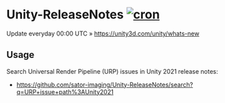 # Unity-ReleaseNotes [![cron](https://github.com/sator-imaging/Unity-ReleaseNotes/actions/workflows/cron.yml/badge.svg)](https://github.com/sator-imaging/Unity-ReleaseNotes/actions/workflows/cron.yml)

Update everyday 00:00 UTC &raquo; https://unity3d.com/unity/whats-new



## Usage

Search Universal Render Pipeline (URP) issues in Unity 2021 release notes:
- https://github.com/sator-imaging/Unity-ReleaseNotes/search?q=URP+issue+path%3AUnity2021
